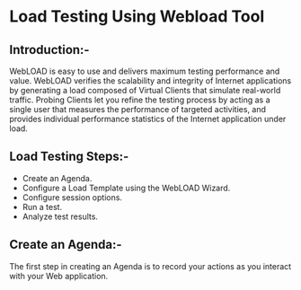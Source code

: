 # Load Testing Using Webload Tool

Introduction:-
--------------
WebLOAD is easy to use and delivers maximum testing performance and value. 
WebLOAD verifies the scalability and integrity of Internet applications by generating a load composed of Virtual Clients that simulate real-world traffic. 
Probing Clients let you refine the testing process by acting as a single user that measures the performance of targeted activities, and provides individual performance statistics of the Internet application under load. 

Load Testing Steps:-
------------------------
* Create an Agenda.
* Configure a Load Template using the WebLOAD Wizard.
* Configure session options. 
* Run a test.
* Analyze test results. 

Create an Agenda:-
-------------------
The first step in creating an Agenda is to record your actions as you interact with your Web application. 
